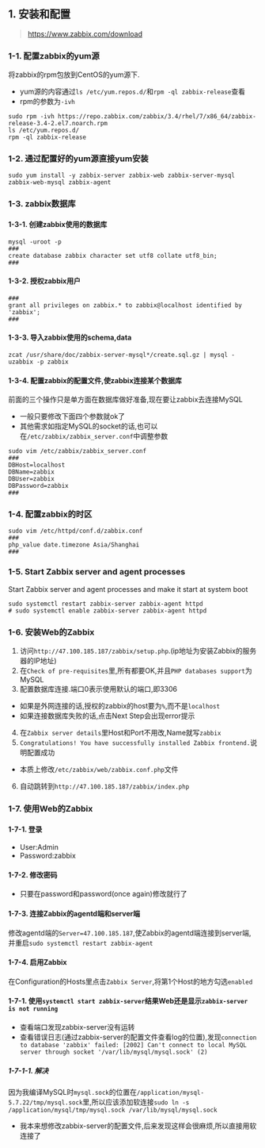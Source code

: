 ## 1. 安装和配置
> https://www.zabbix.com/download
### 1-1. 配置zabbix的yum源
将zabbix的rpm包放到CentOS的yum源下.
+ yum源的内容通过`ls /etc/yum.repos.d/`和`rpm -ql zabbix-release`查看
+ rpm的参数为`-ivh`
```
sudo rpm -ivh https://repo.zabbix.com/zabbix/3.4/rhel/7/x86_64/zabbix-release-3.4-2.el7.noarch.rpm
ls /etc/yum.repos.d/
rpm -ql zabbix-release
```
### 1-2. 通过配置好的yum源直接yum安装
```
sudo yum install -y zabbix-server zabbix-web zabbix-server-mysql zabbix-web-mysql zabbix-agent
```


### 1-3. zabbix数据库
#### 1-3-1. 创建zabbix使用的数据库
```
mysql -uroot -p
###
create database zabbix character set utf8 collate utf8_bin;
###
```
#### 1-3-2. 授权zabbix用户
```
###
grant all privileges on zabbix.* to zabbix@localhost identified by 'zabbix';
###
```
#### 1-3-3. 导入zabbix使用的schema,data
```
zcat /usr/share/doc/zabbix-server-mysql*/create.sql.gz | mysql -uzabbix -p zabbix
```
#### 1-3-4. 配置zabbix的配置文件,使zabbix连接某个数据库
前面的三个操作只是单方面在数据库做好准备,现在要让zabbix去连接MySQL
+ 一般只要修改下面四个参数就ok了
+ 其他需求如指定MySQL的socket的话,也可以在`/etc/zabbix/zabbix_server.conf`中调整参数
```
sudo vim /etc/zabbix/zabbix_server.conf
###
DBHost=localhost
DBName=zabbix
DBUser=zabbix
DBPassword=zabbix
###
```
### 1-4. 配置zabbix的时区
```
sudo vim /etc/httpd/conf.d/zabbix.conf
###
php_value date.timezone Asia/Shanghai
###
```

### 1-5. Start Zabbix server and agent processes
Start Zabbix server and agent processes and make it start at system boot
```
sudo systemctl restart zabbix-server zabbix-agent httpd
# sudo systemctl enable zabbix-server zabbix-agent httpd
```

### 1-6. 安装Web的Zabbix
1. 访问`http://47.100.185.187/zabbix/setup.php`.(ip地址为安装Zabbix的服务器的IP地址)
2. 在`Check of pre-requisites`里,所有都要OK,并且`PHP databases support`为MySQL
3. 配置数据库连接.端口0表示使用默认的端口,即3306
+ 如果是外网连接的话,授权的zabbix的host要为`%`,而不是`localhost`
+ 如果连接数据库失败的话,点击Next Step会出现error提示
4. 在`Zabbix server details`里Host和Port不用改,Name就写`zabbix`
5. `Congratulations! You have successfully installed Zabbix frontend.`说明配置成功
+ 本质上修改`/etc/zabbix/web/zabbix.conf.php`文件
6. 自动跳转到`http://47.100.185.187/zabbix/index.php`

### 1-7. 使用Web的Zabbix
#### 1-7-1. 登录
+ User:Admin
+ Password:zabbix
#### 1-7-2. 修改密码
+ 只要在password和password(once again)修改就行了
#### 1-7-3. 连接Zabbix的agentd端和server端
修改agentd端的`Server=47.100.185.187`,使Zabbix的agentd端连接到server端,并重启`sudo systemctl restart zabbix-agent`
#### 1-7-4. 启用Zabbix
在Configuration的Hosts里点击`Zabbix Server`,将第1个Host的地方勾选`enabled`

#### 1-7-1. 使用`systemctl start zabbix-server`结果Web还是显示`zabbix-server is not running`
+ 查看端口发现zabbix-server没有运转
+ 查看错误日志(通过zabbix-server的配置文件查看log的位置),发现`connection to database 'zabbix' failed: [2002] Can't connect to local MySQL server through socket '/var/lib/mysql/mysql.sock' (2)`
##### 1-7-1-1. 解决
因为我编译MySQL时`mysql.sock`的位置在`/application/mysql-5.7.22/tmp/mysql.sock`里,所以应该添加软连接`sudo ln -s /application/mysql/tmp/mysql.sock /var/lib/mysql/mysql.sock`
+ 我本来想修改zabbix-server的配置文件,后来发现这样会很麻烦,所以直接用软连接了
